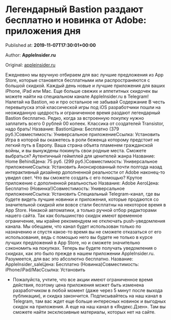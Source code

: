
# Легендарный Bastion раздают бесплатно и новинка от Adobe: приложения дня

Published at: **2019-11-07T17:30:01+00:00**

Author: **AppleInsider.ru**

Original: [appleinsider.ru](https://appleinsider.ru/skidki/legendarnyj-bastion-razdayut-besplatno-i-novinka-ot-adobe-prilozheniya-dnya.html)

Ежедневно мы вручную отбираем для вас лучшие предложения из App Store, которые становятся бесплатными или распространяются с большой скидкой. Каждый день новые и лучшие приложения для ваших iPhone, iPad или Mac. Еще больше свежих и аппетитных скидочек вы можете найти на специальном канале AppleInsider.ru в Telegram!
Налетай на Bastion, но и про остальное не забывай
Содержание
В честь перевыпуска этой классической игры под iOS разработчики пошли на неожиданную щедрость и ограниченное время раздают легендарный Bastion бесплатно. Редко, когда за встроенную покупку нужно заплатить всего 0 рублей 00 копеек.
Классика от создателей Transistor, надо брать!
Название: BastionЦена: Бесплатно (379 руб.)Совместимость: Универсальное приложениеСсылка: Установить
Игра в которой вы окажетесь в роли беженца которому предстоит не легкий путь в Европу. Ваша страна объята пламенем гражданской войны, и вы вынуждены покинуть свои родные места. Сможете выбраться?
Аутентичный геймплей для ценителей жанра
Название: Home BehindЦена: 75 руб. (299 руб.)Совместимость: Универсальное приложениеСсылка: Установить
Анонсированный почти полгода назад интерактивный дизайнер дополненной реальности от Adobe наконец-то увидел свет. Что вы сможете создать с его помощью?
Крутое приложение с дополненной реальностью
Название: Adobe AeroЦена: Бесплатно (Новинка!)Совместимость: Универсальное приложениеСсылка: Установить
Специальный Telegram-канал, где вы будете видеть лучшие новинки и приложения, которые продаются со значительной скидкой или вовсе стали бесплатны на некоторое время в App Store. Никакой автоматики, а только ручной отбор редакторами нашего сайта.
Так как большинство скидок имеют временное ограничение, мы крайне рекомендуем не отключать push-уведомления канала. Мы обещаем, что канал будет использован только по назначению и спустя какое-то время вы не сможете отказаться от его использования, ведь с помощью него вы будете не только в курсе лучших предложений в App Store, но и сможете значительно сэкономить на покупках.
Теперь вы будете получать уведомления о скидках, как это было прежде в нашем приложении AppleInsider.ru. Разумеется, для вас это абсолютно бесплатно.
Название: AppleInsider_saleЦена: Бесплатно (Новинка)Совместимость: iPhone/iPad/MacСсылка: Установить
* Пожалуйста, учтите, что все акции имеют ограниченное время действия, поэтому цена приложения может быть изменена разработчиком в любой момент (даже через 5 минут после выхода публикации), и скидка закончится.
Подписывайтесь на наш канал в Telegram, там вас ждет еще больше интересных новинок и выгодных скидок на приложения. А еще на наш канал в «Яндекс.Дзен». Там вы сможете найти эксклюзивные материалы, которых нет на сайте.
